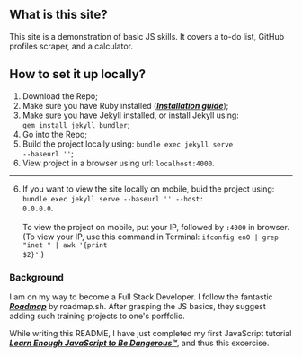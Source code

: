 <h2>What is this site?</h2>
<p>
    This site is a demonstration of basic JS skills. It covers a to-do list, GitHub profiles scraper, and a calculator.
</p>

<h2>How to set it up locally?</h2>

1. Download the Repo;
2. Make sure you have Ruby installed ([_**Installation guide**_](https://jekyllrb.com/docs/installation/));
3. Make sure you have Jekyll installed, or install Jekyll using:
<br><code>gem install jekyll bundler</code>;
4. Go into the Repo;
4. Build the project locally using: <code>bundle exec jekyll serve --baseurl ''</code>;
5. View project in a browser using url: <code>localhost:4000</code>.
____________________________
6. If you want to view the site locally on mobile, buid the project using: <code>bundle exec jekyll serve --baseurl '' --host: 0.0.0.0</code>. <br><br>To view the project on mobile, put your IP, followed by <code>:4000</code> in browser. (To view your IP, use this command in Terminal: <code>ifconfig en0 | grep "inet " | awk '{print $2}'</code>.)

<h3>Background</h3>

I am on my way to become a Full Stack Developer. I follow the fantastic [_**Roadmap**_](https://roadmap.sh/full-stack) by roadmap.sh. After grasping the JS basics, they suggest adding such training projects to one's porffolio.


While writing this README, I have just completed my first JavaScript tutorial [_**Learn Enough JavaScript to Be Dangerous™**_](https://www.learnenough.com/courses), and thus this excercise.